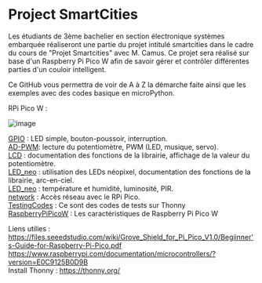 # Project SmartCities

Les étudiants de 3ème bachelier en section électronique systèmes embarquée réaliseront une partie du projet intitulé smartcities dans le cadre du cours de "Projet Smartcities" avec M. Camus. Ce projet sera réalisé sur base d'un Raspberry Pi Pico W afin de savoir gérer et contrôler différentes parties d'un couloir intelligent.

Ce GitHub vous permettra de voir de A à Z la démarche faite ainsi que les exemples avec des codes basique en microPython.


RPi Pico W :

![image](https://user-images.githubusercontent.com/124878705/217785334-c6390d11-3a1c-4384-9215-b46f3d40492a.png)


[GPIO](GPIO) : LED simple, bouton-poussoir, interruption.
\
[AD-PWM](AD-PWM): lecture du potentiomètre, PWM (LED, musique, servo).
\
[LCD](LCD) : documentation des fonctions de la librairie, affichage de la valeur du potentiomètre.
\
[LED_neo](LED_neo) : utilisation des LEDs néopixel, documentation des fonctions de la librairie, arc-en-ciel.
\
[LED_neo](LED_neo) : température et humidité, luminosité, PIR.
\
[network](network) : Accès réseau avec le RPi Pico.
\
[TestingCodes](TestingCodes) : Ce sont des codes de tests sur Thonny
\
[RaspberryPiPicoW](RaspberryPiPicoW) : Les caractéristiques de Raspberry Pi Pico W



Liens utilies :
\
https://files.seeedstudio.com/wiki/Grove_Shield_for_Pi_Pico_V1.0/Begiinner's-Guide-for-Raspberry-Pi-Pico.pdf
\
https://www.raspberrypi.com/documentation/microcontrollers/?version=E0C9125B0D9B
\
Install Thonny : https://thonny.org/
